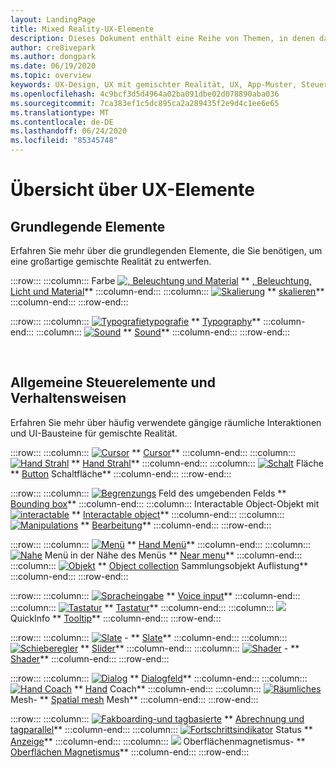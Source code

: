```yaml
---
layout: LandingPage
title: Mixed Reality-UX-Elemente
description: Dieses Dokument enthält eine Reihe von Themen, in denen das Entwerfen von Geräten mit gemischter Realität erläutert wird.
author: cre8ivepark
ms.author: dongpark
ms.date: 06/19/2020
ms.topic: overview
keywords: UX-Design, UX mit gemischter Realität, UX, App-Muster, Steuerelemente, Stil, hololens, Interaktion, räumliche Interaktion, räumliche Benutzeroberfläche, UX-Elemente, Verhaltensweisen, Bausteine, Typografie, Farben
ms.openlocfilehash: 4c9bcf3d5d4964a02ba091dbe02d078890aba036
ms.sourcegitcommit: 7ca383ef1c5dc895ca2a289435f2e9d4c1ee6e65
ms.translationtype: MT
ms.contentlocale: de-DE
ms.lasthandoff: 06/24/2020
ms.locfileid: "85345748"
---
```

# <a name="ux-elements-overview"></a>Übersicht über UX-Elemente
## <a name="foundational-elements"></a>Grundlegende Elemente
Erfahren Sie mehr über die grundlegenden Elemente, die Sie benötigen, um eine großartige gemischte Realität zu entwerfen.

:::row:::
    :::column:::
       Farbe [ ![ , Beleuchtung und Material](images/640px-fragments.png)](color,-light-and-materials.md) ** [, Beleuchtung, Licht und Material](color,-light-and-materials.md)**
    :::column-end:::
    :::column:::
       [ ![ Skalierung](images/volvo-cars-microsoft-hololens-experience01-640px.png)](scale.md) ** [skalieren](scale.md)**
    :::column-end:::
:::row-end:::

:::row:::
    :::column:::
       [ ![ Typografietypografie](images/typography-cover.png)](typography.md) ** [Typography](typography.md)**
    :::column-end:::
    :::column:::
       [ ![ Sound](images/spatialaudio.png)](spatial-sound-design.md) ** [Sound](spatial-sound-design.md)**
    :::column-end:::
:::row-end:::

<br>

## <a name="common-controls-and-behaviors"></a>Allgemeine Steuerelemente und Verhaltensweisen
Erfahren Sie mehr über häufig verwendete gängige räumliche Interaktionen und UI-Bausteine für gemischte Realität.

:::row:::
    :::column:::
       [ ![ Cursor](images/UX/UX_Hero_Cursor.jpg)](cursors.md) ** [Cursor](cursors.md)**
    :::column-end:::
    :::column:::
       [ ![ Hand Strahl](images/UX/UX_Hero_HandRay.jpg)](point-and-commit.md) ** [Hand Strahl](point-and-commit.md)**
    :::column-end:::
    :::column:::
       [ ![ Schalt](images/UX/UX_Hero_Button.jpg)](button.md) Fläche ** [Button](button.md) Schaltfläche**
    :::column-end:::
:::row-end:::

:::row:::
    :::column:::
       [ ![ Begrenzungs](images/UX/UX_Hero_BoundingBox.jpg)](app-bar-and-bounding-box.md) Feld des umgebenden Felds ** [Bounding box](app-bar-and-bounding-box.md)**
    :::column-end:::
    :::column:::
       Interactable Object-Objekt mit [ ![ interactable](images/UX/UX_Hero_Interactable.jpg)](interactable-object.md) ** [Interactable object](interactable-object.md)**
    :::column-end:::
    :::column:::
       [ ![ Manipulations](images/UX/UX_Hero_Manipulation.jpg)](direct-manipulation.md) ** [Bearbeitung](direct-manipulation.md)**
    :::column-end:::
:::row-end:::

:::row:::
    :::column:::
       [ ![ Menü](images/UX/UX_Hero_HandMenu.jpg)](hand-menu.md) ** [Hand Menü](hand-menu.md)**
    :::column-end:::
    :::column:::
       [ ![ Nahe](images/UX/UX_Hero_NearMenu.jpg)](near-menu.md) Menü in der Nähe des Menüs ** [Near menu](near-menu.md)**
    :::column-end:::
    :::column:::
       [ ![ Objekt](images/UX/UX_Hero_ObjectCollection.jpg)](object-collection.md) ** [Object collection](object-collection.md) Sammlungsobjekt Auflistung**
    :::column-end:::
:::row-end:::

:::row:::
    :::column:::
       [ ![ Spracheingabe](images/UX/UX_Hero_VoiceCommand.jpg)](voice-input.md) ** [Voice input](voice-input.md)**
    :::column-end:::
    :::column:::
       [ ![ Tastatur](images/UX/UX_Hero_Keyboard.jpg)](keyboard.md) ** [Tastatur](keyboard.md)**
    :::column-end:::
    :::column:::
       [ ![ ](images/UX/UX_Hero_Tooltip.jpg)](tooltip.md) QuickInfo ** [Tooltip](tooltip.md)**
    :::column-end:::
:::row-end:::

:::row:::
    :::column:::
       [ ![ Slate](images/UX/UX_Hero_Slate.jpg)](slate.md) - ** [Slate](slate.md)**
    :::column-end:::
    :::column:::
       [ ![ Schieberegler](images/UX/UX_Hero_Slider.jpg)](slider.md) ** [Slider](slider.md)**
    :::column-end:::
    :::column:::
        [ ![ Shader](images/UX/UX_Hero_StandardShader.jpg)](shader.md) - ** [Shader](shader.md)**
    :::column-end:::
:::row-end:::

:::row:::
    :::column:::
       [ ![ Dialog](images/UX/MRTK_UX_Dialog.jpg)](dialog-ui.md) ** [Dialogfeld](dialog-ui.md)**
    :::column-end:::
    :::column:::
       [ ![ Hand Coach](images/HandCoach/MRTK_handCoach.jpg)](hand-coach.md) ** [Hand](hand-coach.md) Coach**
    :::column-end:::
    :::column:::
       [ ![ Räumliches](images/UX/MRTK_PulseShader_SpatialMesh.gif)](spatial-mesh-ux.md) Mesh- ** [Spatial mesh](spatial-mesh-ux.md) Mesh**
    :::column-end:::
:::row-end:::

:::row:::
    :::column:::
        [ ![ Fakboarding-und tagbasierte](images/UX/MRTK_TagAlong.gif)](billboarding-and-tag-along.md) ** [Abrechnung und tagparallel](billboarding-and-tag-along.md)**
    :::column-end:::
    :::column:::
       [ ![ Fortschrittsindikator](images/UX/MRTK_ProgressIndicator.gif)](progress.md) Status ** [Anzeige](progress.md)**
    :::column-end:::
    :::column:::
       [ ![ ](images/UX/MRTK_SurfaceMagnetism.gif)](surface-magnetism.md) Oberflächenmagnetismus- ** [Oberflächen Magnetismus](surface-magnetism.md)**
    :::column-end:::
:::row-end:::

<br>

